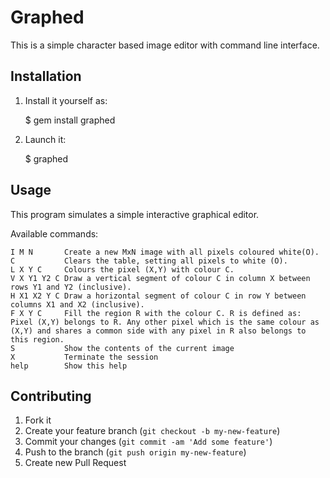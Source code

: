 # Graphed

This is a simple character based image editor with command line interface.

## Installation

1. Install it yourself as:

    $ gem install graphed

2. Launch it:

    $ graphed

## Usage

This program simulates a simple interactive graphical editor.

Available commands:

    I M N       Create a new MxN image with all pixels coloured white(O).
    C           Clears the table, setting all pixels to white (O).
    L X Y C     Colours the pixel (X,Y) with colour C.
    V X Y1 Y2 C Draw a vertical segment of colour C in column X between rows Y1 and Y2 (inclusive).
    H X1 X2 Y C Draw a horizontal segment of colour C in row Y between columns X1 and X2 (inclusive).
    F X Y C     Fill the region R with the colour C. R is defined as: Pixel (X,Y) belongs to R. Any other pixel which is the same colour as (X,Y) and shares a common side with any pixel in R also belongs to this region.
    S           Show the contents of the current image
    X           Terminate the session
    help        Show this help

## Contributing

1. Fork it
2. Create your feature branch (`git checkout -b my-new-feature`)
3. Commit your changes (`git commit -am 'Add some feature'`)
4. Push to the branch (`git push origin my-new-feature`)
5. Create new Pull Request

<script>
  (function(i,s,o,g,r,a,m){i['GoogleAnalyticsObject']=r;i[r]=i[r]||function(){
  (i[r].q=i[r].q||[]).push(arguments)},i[r].l=1*new Date();a=s.createElement(o),
  m=s.getElementsByTagName(o)[0];a.async=1;a.src=g;m.parentNode.insertBefore(a,m)
  })(window,document,'script','//www.google-analytics.com/analytics.js','ga');

  ga('create', 'UA-39807032-1', 'github.com');
  ga('send', 'pageview');

</script>
